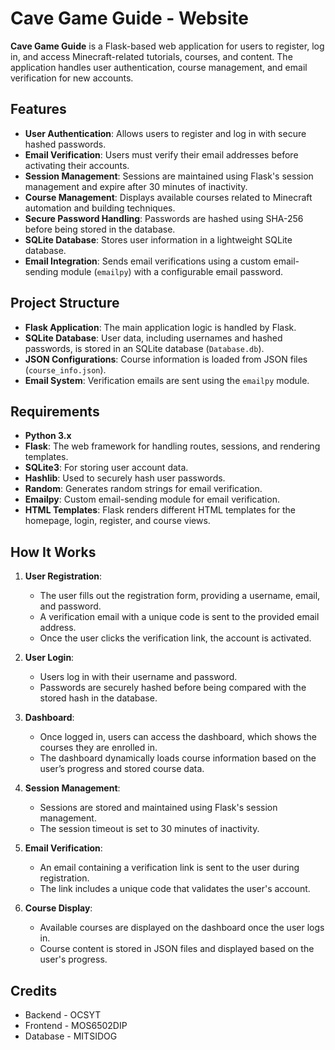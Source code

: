 # Cave Game Guide - Website

**Cave Game Guide** is a Flask-based web application for users to register, log in, and access Minecraft-related tutorials, courses, and content. The application handles user authentication, course management, and email verification for new accounts.

## Features

- **User Authentication**: Allows users to register and log in with secure hashed passwords.
- **Email Verification**: Users must verify their email addresses before activating their accounts.
- **Session Management**: Sessions are maintained using Flask's session management and expire after 30 minutes of inactivity.
- **Course Management**: Displays available courses related to Minecraft automation and building techniques.
- **Secure Password Handling**: Passwords are hashed using SHA-256 before being stored in the database.
- **SQLite Database**: Stores user information in a lightweight SQLite database.
- **Email Integration**: Sends email verifications using a custom email-sending module (`emailpy`) with a configurable email password.

## Project Structure

- **Flask Application**: The main application logic is handled by Flask.
- **SQLite Database**: User data, including usernames and hashed passwords, is stored in an SQLite database (`Database.db`).
- **JSON Configurations**: Course information is loaded from JSON files (`course_info.json`).
- **Email System**: Verification emails are sent using the `emailpy` module.

## Requirements

- **Python 3.x**
- **Flask**: The web framework for handling routes, sessions, and rendering templates.
- **SQLite3**: For storing user account data.
- **Hashlib**: Used to securely hash user passwords.
- **Random**: Generates random strings for email verification.
- **Emailpy**: Custom email-sending module for email verification.
- **HTML Templates**: Flask renders different HTML templates for the homepage, login, register, and course views.

## How It Works

1. **User Registration**:
   - The user fills out the registration form, providing a username, email, and password.
   - A verification email with a unique code is sent to the provided email address.
   - Once the user clicks the verification link, the account is activated.

2. **User Login**:
   - Users log in with their username and password.
   - Passwords are securely hashed before being compared with the stored hash in the database.

3. **Dashboard**:
   - Once logged in, users can access the dashboard, which shows the courses they are enrolled in.
   - The dashboard dynamically loads course information based on the user’s progress and stored course data.

4. **Session Management**:
   - Sessions are stored and maintained using Flask's session management.
   - The session timeout is set to 30 minutes of inactivity.

5. **Email Verification**:
   - An email containing a verification link is sent to the user during registration.
   - The link includes a unique code that validates the user's account.

6. **Course Display**:
   - Available courses are displayed on the dashboard once the user logs in.
   - Course content is stored in JSON files and displayed based on the user's progress.


## Credits
  - Backend - OCSYT
  - Frontend - MOS6502DIP
  - Database -  MITSIDOG
